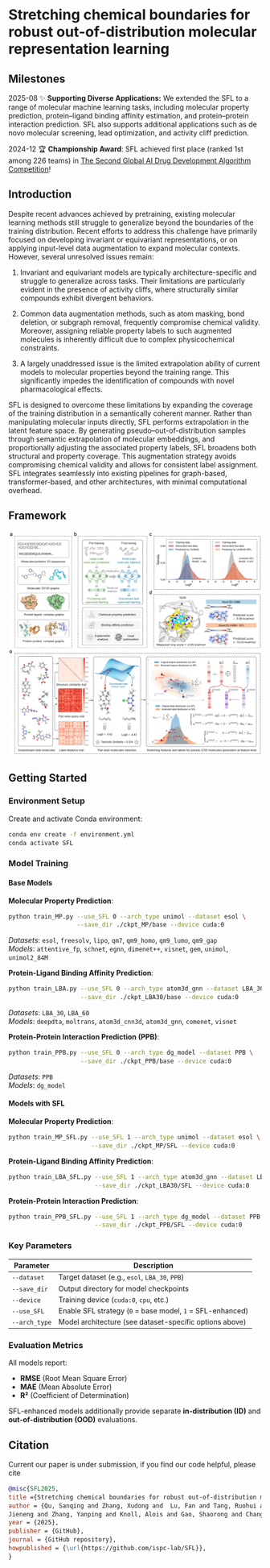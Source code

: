 # Stretching chemical boundaries for robust out-of-distribution molecular representation learning

## Milestones 

2025-08 ✨ **Supporting Diverse Applications:**
We extended the SFL to a range of molecular machine learning tasks, including molecular property prediction, protein–ligand binding affinity estimation, and protein–protein interaction prediction. SFL also supports additional applications such as de novo molecular screening, lead optimization, and activity cliff prediction.

2024-12 🏆 **Championship Award**: SFL achieved first place (ranked 1st among 226 teams) in [The Second Global AI Drug Development Algorithm Competition](https://aistudio.baidu.com/competition/detail/1214/0/leaderboard)!


## Introduction
Despite recent advances achieved by pretraining, existing molecular learning methods still struggle to generalize beyond the boundaries of the training distribution. Recent efforts to address this challenge have primarily focused on developing invariant or equivariant representations, or on applying input-level data augmentation to expand molecular contexts. However, several unresolved issues remain:

1. Invariant and equivariant models are typically architecture-specific and struggle to generalize across tasks. Their limitations are particularly evident in the presence of activity cliffs, where structurally similar compounds exhibit divergent behaviors.

2.  Common data augmentation methods, such as atom masking, bond deletion, or subgraph removal, frequently compromise chemical validity. Moreover, assigning reliable property labels to such augmented molecules is inherently difficult due to complex physicochemical constraints.

3. A largely unaddressed issue is the limited extrapolation ability of current models to molecular properties beyond the training range. This significantly impedes the identification of compounds with novel pharmacological effects.
 
SFL is designed to overcome these limitations by expanding the coverage of the training distribution in a semantically coherent manner. Rather than manipulating molecular inputs directly, SFL performs extrapolation in the latent feature space. By generating pseudo–out-of-distribution samples through semantic extrapolation of molecular embeddings, and proportionally adjusting the associated property labels, SFL broadens both structural and property coverage. This augmentation strategy avoids compromising chemical validity and allows for consistent label assignment.
SFL integrates seamlessly into existing pipelines for graph-based, transformer-based, and other architectures, with minimal computational overhead.

<!-- ## Overview -->
<!-- **Stretching Features and Labels (SFL)** is a general-purpose, architecture-agnostic training strategy designed to improve OOD generalization across molecular modeling tasks. SFL generates pseudo-OOD samples by extrapolating latent molecular representations and proportionally adjusting associated property labels along semantically meaningful directions, thereby expanding both structural and property coverage without violating chemical validity. It integrates seamlessly into existing pipelines for graph-based, transformer-based, and other architectures, with minimal computational overhead. -->
## Framework

<div style="text-align: center;">
    <img src="assets/SFL.png" alt="Overview of the Stretching Features and Labels (SFL) framework for improving molecular OOD gener-
alization" width="800"/>
</div>




## Getting Started

### Environment Setup
Create and activate Conda environment:
```bash
conda env create -f environment.yml
conda activate SFL
```

### Model Training
#### Base Models
**Molecular Property Prediction**:
```bash
python train_MP.py --use_SFL 0 --arch_type unimol --dataset esol \
                   --save_dir ./ckpt_MP/base --device cuda:0
```
*Datasets*: `esol`, `freesolv`, `lipo`, `qm7`, `qm9_homo`, `qm9_lumo`, `qm9_gap`  
*Models*: `attentive_fp`, `schnet`, `egnn`, `dimenet++`, `visnet`, `gem`, `unimol`, `unimol2_84M`

**Protein-Ligand Binding Affinity Prediction**:
```bash
python train_LBA.py --use_SFL 0 --arch_type atom3d_gnn --dataset LBA_30 \
                    --save_dir ./ckpt_LBA30/base --device cuda:0
```
*Datasets*: `LBA_30`, `LBA_60`  
*Models*: `deepdta`, `moltrans`, `atom3d_cnn3d`, `atom3d_gnn`, `comenet`, `visnet`

**Protein-Protein Interaction Prediction (PPB)**:
```bash
python train_PPB.py --use_SFL 0 --arch_type dg_model --dataset PPB \
                    --save_dir ./ckpt_PPB/base --device cuda:0
```
*Datasets*: `PPB`  
*Models*: `dg_model`

#### Models with SFL
**Molecular Property Prediction**:
```bash
python train_MP_SFL.py --use_SFL 1 --arch_type unimol --dataset esol \
                       --save_dir ./ckpt_MP/SFL --device cuda:0
```

**Protein-Ligand Binding Affinity Prediction**:
```bash
python train_LBA_SFL.py --use_SFL 1 --arch_type atom3d_gnn --dataset LBA_30 \
                        --save_dir ./ckpt_LBA30/SFL --device cuda:0
```

**Protein-Protein Interaction Prediction**:
```bash
python train_PPB_SFL.py --use_SFL 1 --arch_type dg_model --dataset PPB \
                        --save_dir ./ckpt_PPB/SFL --device cuda:0
```

### Key Parameters
| Parameter    | Description                                                                 |
|--------------|-----------------------------------------------------------------------------|
| `--dataset`  | Target dataset (e.g., `esol`, `LBA_30`, `PPB`)                             |
| `--save_dir` | Output directory for model checkpoints                                      |
| `--device`   | Training device (`cuda:0`, `cpu`, etc.)                                     |
| `--use_SFL`  | Enable SFL strategy (`0` = base model, `1` = SFL-enhanced)                 |
| `--arch_type`| Model architecture (see dataset-specific options above)                    |

### Evaluation Metrics
All models report:
- **RMSE** (Root Mean Square Error)
- **MAE** (Mean Absolute Error)
- **R²** (Coefficient of Determination)

SFL-enhanced models additionally provide separate **in-distribution (ID)** and **out-of-distribution (OOD)** evaluations.


## Citation
Current our paper is under submission, if you find our code helpful, please cite 

```bibtex
@misc{SFL2025,
title ={Stretching chemical boundaries for robust out-of-distribution molecular representation learning},
author = {Qu, Sanqing and Zhang, Xudong and  Lu, Fan and Tang, Ruohui and Sun, Jianfeng and Wang, Jianming and Chen, 
Jieneng and Zhang, Yanping and Knoll, Alois and Gao, Shaorong and Changjun, Jiang and Chen, Guang},
year = {2025},
publisher = {GitHub},
journal = {GitHub repository},
howpublished = {\url{https://github.com/ispc-lab/SFL}},
}
```